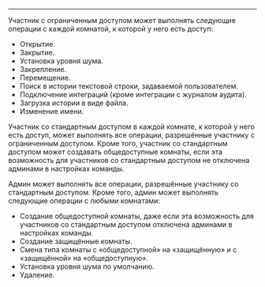 ***

Участник с ограниченным доступом может выполнять следующие операции с каждой комнатой, к которой у него есть доступ:

 - Открытие.
 - Закрытие.
 - Установка уровня шума.
 - Закрепление.
 - Перемещение.
 - Поиск в истории текстовой строки, задаваемой пользователем.
 - Подключение интеграций (кроме интеграции с журналом аудита).
 - Загрузка истории в виде файла.
 - Изменение имени.

Участник со стандартным доступом в каждой комнате, к которой у него есть доступ, может выполнять все операции, разрешённые участнику с ограниченным доступом. Кроме того, участник со стандартным доступом может создавать общедоступные комнаты, если эта возможность для участников со стандартным доступом не отключена админами в настройках команды.

Админ может выполнять все операции, разрешённые участнику со стандартным доступом. Кроме того, админ может выполнять следующие операции с любыми комнатами:

 - Создание общедоступной комнаты, даже если эта возможность для участников со стандартным доступом отключена админами в настройках команды.
 - Создание защищённые комнаты.
 - Смена типа комнаты с «общедоступной» на «защищённую» и с «защищённой» на «общедоступную».
 - Установка уровня шума по умолчанию.
 - Удаление.

